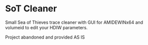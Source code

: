 # SoT Cleaner
Small Sea of Thieves trace cleaner with GUI for AMIDEWINx64 and volumeid to edit your HDIW parameters.

Project abandoned and provided AS IS
